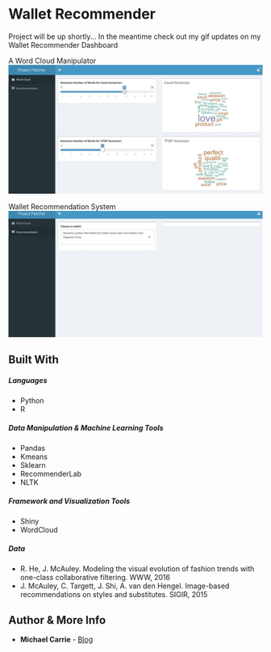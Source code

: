# Wallet Recommender

Project will be up shortly...
In the meantime check out my gif updates on my Wallet Recommender Dashboard

A Word Cloud Manipulator
![demo](Dashboard1.gif)


Wallet Recommendation System
![demo2](Dashboard2.gif)

## Built With

##### Languages
* Python
* R


##### Data Manipulation & Machine Learning Tools
* Pandas
* Kmeans
* Sklearn
* RecommenderLab
* NLTK

##### Framework and Visualization Tools
* Shiny
* WordCloud

##### Data
* R. He, J. McAuley. Modeling the visual evolution of fashion trends with one-class collaborative filtering. WWW, 2016
* J. McAuley, C. Targett, J. Shi, A. van den Hengel. Image-based recommendations on styles and substitutes. SIGIR, 2015


## Author & More Info

* **Michael Carrie** - [Blog](https://mcarrie30.github.io/)

